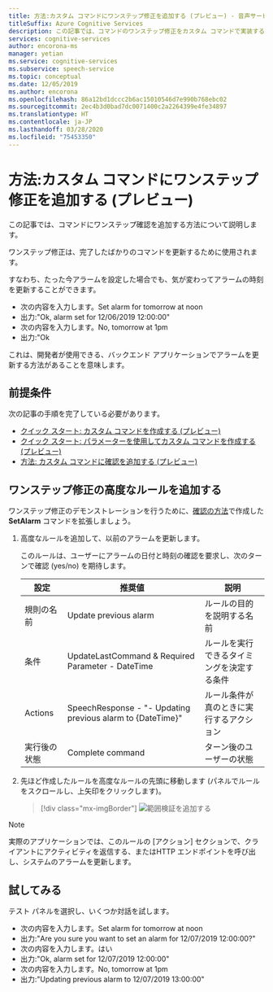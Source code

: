 ```yaml
---
title: 方法:カスタム コマンドにワンステップ修正を追加する (プレビュー) - 音声サービス
titleSuffix: Azure Cognitive Services
description: この記事では、コマンドのワンステップ修正をカスタム コマンドで実装する方法について説明します。
services: cognitive-services
author: encorona-ms
manager: yetian
ms.service: cognitive-services
ms.subservice: speech-service
ms.topic: conceptual
ms.date: 12/05/2019
ms.author: encorona
ms.openlocfilehash: 86a12bd1dccc2b6ac15010546d7e990b768ebc02
ms.sourcegitcommit: 2ec4b3d0bad7dc0071400c2a2264399e4fe34897
ms.translationtype: HT
ms.contentlocale: ja-JP
ms.lasthandoff: 03/28/2020
ms.locfileid: "75453350"
---
```

# <a name="how-to-add-a-one-step-correction-to-a-custom-command-preview"></a>方法:カスタム コマンドにワンステップ修正を追加する (プレビュー)

この記事では、コマンドにワンステップ確認を追加する方法について説明します。

ワンステップ修正は、完了したばかりのコマンドを更新するために使用されます。

すなわち、たった今アラームを設定した場合でも、気が変わってアラームの時刻を更新することができます。

- 次の内容を入力します。Set alarm for tomorrow at noon
- 出力:"Ok, alarm set for 12/06/2019 12:00:00"
- 次の内容を入力します。No, tomorrow at 1pm
- 出力:"Ok

これは、開発者が使用できる、バックエンド アプリケーションでアラームを更新する方法があることを意味します。

## <a name="prerequisites"></a>前提条件

次の記事の手順を完了している必要があります。

- [クイック スタート: カスタム コマンドを作成する (プレビュー)](./quickstart-custom-speech-commands-create-new.md)
- [クイック スタート: パラメーターを使用してカスタム コマンドを作成する (プレビュー)](./quickstart-custom-speech-commands-create-parameters.md)
- [方法: カスタム コマンドに確認を追加する (プレビュー)](./how-to-custom-speech-commands-confirmations.md)

## <a name="add-the-advanced-rules-for-one-step-correction"></a>ワンステップ修正の高度なルールを追加する 

ワンステップ修正のデモンストレーションを行うために、[確認の方法](./how-to-custom-speech-commands-confirmations.md)で作成した **SetAlarm** コマンドを拡張しましょう。
 
1. 高度なルールを追加して、以前のアラームを更新します。 

    このルールは、ユーザーにアラームの日付と時刻の確認を要求し、次のターンで確認 (yes/no) を期待します。

   | 設定               | 推奨値                                                  | 説明                                        |
   | --------------------- | ---------------------------------------------------------------- | -------------------------------------------------- |
   | 規則の名前             | Update previous alarm                                            | ルールの目的を説明する名前          |
   | 条件            | UpdateLastCommand & Required Parameter - DateTime                | ルールを実行できるタイミングを決定する条件    |   
   | Actions               | SpeechResponse - "- Updating previous alarm to {DateTime}"       | ルール条件が真のときに実行するアクション |
   | 実行後の状態 | Complete command                                                 | ターン後のユーザーの状態                   |

1. 先ほど作成したルールを高度なルールの先頭に移動します (パネルでルールをスクロールし、上矢印をクリックします)。
   > [!div class="mx-imgBorder"]
   > ![範囲検証を追加する](media/custom-speech-commands/one-step-correction-rules.png)

> [!NOTE]
> 実際のアプリケーションでは、このルールの [アクション] セクションで、クライアントにアクティビティを返信する、またはHTTP エンドポイントを呼び出し、システムのアラームを更新します。

## <a name="try-it-out"></a>試してみる

テスト パネルを選択し、いくつか対話を試します。

- 次の内容を入力します。Set alarm for tomorrow at noon
- 出力:"Are you sure you want to set an alarm for 12/07/2019 12:00:00?"
- 次の内容を入力します。はい
- 出力:"Ok, alarm set for 12/07/2019 12:00:00"
- 次の内容を入力します。No, tomorrow at 1pm
- 出力:"Updating previous alarm to 12/07/2019 13:00:00"
